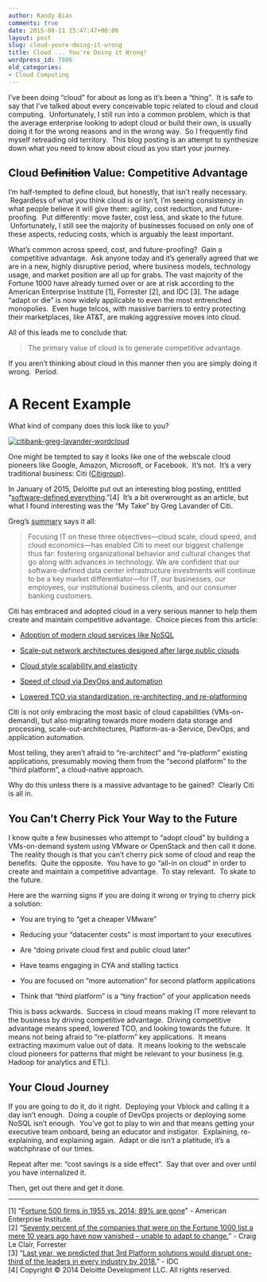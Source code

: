 ```yaml
---
author: Randy Bias
comments: true
date: 2015-08-11 15:47:47+00:00
layout: post
slug: cloud-youre-doing-it-wrong
title: Cloud ... You're Doing it Wrong!
wordpress_id: 7806
old_categories:
- Cloud Computing
---
```





I’ve been doing “cloud” for about as long as it’s been a “thing”.  It is safe to say that I’ve talked about every conceivable topic related to cloud and cloud computing.  Unfortunately, I still run into a common problem, which is that the average enterprise looking to adopt cloud or build their own, is usually doing it for the wrong reasons and in the wrong way.  So I frequently find myself retreading old territory.  This blog posting is an attempt to synthesize down what you need to know about cloud as you start your journey.




## Cloud <del>Definition</del> Value: Competitive Advantage




I’m half-tempted to define cloud, but honestly, that isn’t really necessary.  Regardless of what you think cloud is or isn’t, I’m seeing consistency in what people believe it will give them: agility, cost reduction, and future-proofing.  Put differently: move faster, cost less, and skate to the future.  Unfortunately, I still see the majority of businesses focused on only one of these aspects, reducing costs, which is arguably the least important.




What’s common across speed, cost, and future-proofing?  Gain a  competitive advantage.  Ask anyone today and it’s generally agreed that we are in a new, highly disruptive period, where business models, technology usage, and market position are all up for grabs. The vast majority of the Fortune 1000 have already turned over or are at risk according to the American Enterprise Institute [1], Forrester [2], and IDC [3]. The adage “adapt or die” is now widely applicable to even the most entrenched monopolies.  Even huge telcos, with massive barriers to entry protecting their marketplaces, like AT&T, are making aggressive moves into cloud.




All of this leads me to conclude that:





> 
> The primary value of cloud is to generate competitive advantage.
> 
> 




If you aren’t thinking about cloud in this manner then you are simply doing it wrong.  Period.




# A Recent Example




What kind of company does this look like to you?




[![citibank-greg-lavander-wordcloud](http://cloudscaling.com/wp-content/uploads/2015/08/citibank-greg-lavander-wordcloud-1024x379.jpg)](http://cloudscaling.com/wp-content/uploads/2015/08/citibank-greg-lavander-wordcloud.jpg)




One might be tempted to say it looks like one of the webscale cloud pioneers like Google, Amazon, Microsoft, or Facebook.  It’s not.  It’s a very traditional business: Citi ([Citigroup](https://en.wikipedia.org/wiki/Citigroup)).




In January of 2015, Deloitte put out an interesting blog posting, entitled “[software-defined everything](http://dupress.com/articles/tech-trends-2015-software-defined-everything/).”[4]  It’s a bit overwrought as an article, but what I found interesting was the “My Take” by Greg Lavander of Citi.




Greg’s [summary](http://pages.citebite.com/p4i5v6q0y7rfu) says it all:






> 
> Focusing IT on these three objectives—cloud scale, cloud speed, and cloud economics—has enabled Citi to meet our biggest challenge thus far: fostering organizational behavior and cultural changes that go along with advances in technology. We are confident that our software-defined data center infrastructure investments will continue to be a key market differentiator—for IT, our businesses, our employees, our institutional business clients, and our consumer banking customers.
> 
>




Citi has embraced and adopted cloud in a very serious manner to help them create and maintain competitive advantage.  Choice pieces from this article:





	
  * [Adoption of modern cloud services like NoSQL](http://pages.citebite.com/f4r5g6o0t5rbj)

	
  * [Scale-out network architectures designed after large public clouds](http://pages.citebite.com/f4x5r6x0c6cjp)

	
  * [Cloud style scalability and elasticity](http://pages.citebite.com/u4l5c6l0q2hyj)

	
  * [Speed of cloud via DevOps and automation](http://pages.citebite.com/c4f5t6m0n3efm)

	
  * [Lowered TCO via standardization, re-architecting, and re-platforming](http://pages.citebite.com/b4e5r6s0u4igt)




Citi is not only embracing the most basic of cloud capabilities (VMs-on-demand), but also migrating towards more modern data storage and processing, scale-out-architectures, Platform-as-a-Service, DevOps, and application automation.




Most telling, they aren’t afraid to “re-architect” and “re-platform” existing applications, presumably moving them from the “second platform” to the “third platform”, a cloud-native approach.




Why do this unless there is a massive advantage to be gained?  Clearly Citi is all in.




## You Can’t Cherry Pick Your Way to the Future




I know quite a few businesses who attempt to “adopt cloud” by building a VMs-on-demand system using VMware or OpenStack and then call it done.  The reality though is that you can’t cherry pick some of cloud and reap the benefits.  Quite the opposite.  You have to go “all-in on cloud” in order to create and maintain a competitive advantage.  To stay relevant.  To skate to the future.




Here are the warning signs if you are doing it wrong or trying to cherry pick a solution:





	
  * You are trying to “get a cheaper VMware”

	
  * Reducing your “datacenter costs” is most important to your executives

	
  * Are “doing private cloud first and public cloud later”

	
  * Have teams engaging in CYA and stalling tactics

	
  * You are focused on “more automation” for second platform applications

	
  * Think that “third platform” is a “tiny fraction” of your application needs




This is bass ackwards.  Success in cloud means making IT more relevant to the business by driving competitive advantage.  Driving competitive advantage means speed, lowered TCO, and looking towards the future.  It means not being afraid to “re-platform” key applications.  It means extracting maximum value out of data.  It means looking to the webscale cloud pioneers for patterns that might be relevant to your business (e.g. Hadoop for analytics and ETL).




## Your Cloud Journey




If you are going to do it, do it right.  Deploying your Vblock and calling it a day isn’t enough.  Doing a couple of DevOps projects or deploying some NoSQL isn’t enough.  You’ve got to play to win and that means getting your executive team onboard, being an educator and instigator.  Explaining, re-explaining, and explaining again.  Adapt or die isn’t a platitude, it’s a watchphrase of our times.




Repeat after me: “cost savings is a side effect”.  Say that over and over until you have internalized it.




Then, get out there and get it done.




* * *




[1] “[Fortune 500 firms in 1955 vs. 2014; 89% are gone](http://www.aei.org/publication/fortune-500-firms-in-1955-vs-2014-89-are-gone-and-were-all-better-off-because-of-that-dynamic-creative-destruction/)” - American Enterprise Institute.  
[2] “[Seventy percent of the companies that were on the Fortune 1000 list a mere 10 years ago have now vanished – unable to adapt to change.](http://blogs.forrester.com/craig_le_clair/13-09-09-make_business_agility_a_key_corporate_attribute_it_could_be_what_saves_you)” - Craig Le Clair, Forrester  
[3] “[Last year, we predicted that 3rd Platform solutions would disrupt one-third of the leaders in every industry by 2018.](http://www.sap.com/bin/sapcom/en_us/downloadasset.2014-12-dec-19-22.idc-predictions-2015-accelerating-innovation--and-growth--on-the-3rd-platform-pdf.bypassReg.html)” - IDC  
[4] Copyright © 2014 Deloitte Development LLC. All rights reserved.



